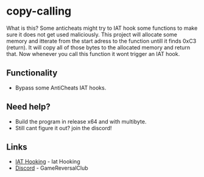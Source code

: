 # copy-calling

What is this?
Some anticheats might try to IAT hook some functions to make sure it does not get used maliciously. This project will allocate some memory and itterate from the start adress to the function untill it finds 0xC3 (return). It will copy all of those bytes to the allocated memory and return that. Now whenever you call this function it wont trigger an IAT hook.

## Functionality
* Bypass some AntiCheats IAT hooks.

## Need help?
* Build the program in release x64 and with multibyte.
* Still cant figure it out? join the discord!

## Links
* [IAT Hooking](https://www.ired.team/offensive-security/code-injection-process-injection/import-adress-table-iat-hooking) - Iat Hooking
* [Discord](https://discord.gg/9XykzWqVMP) - GameReversalClub
